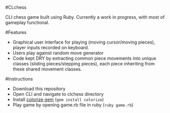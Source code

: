 #CLchess

CLI chess game built using Ruby. Currently a work in progress, with most of gameplay functional.

#Features

* Graphical user interface for playing (moving cursor/moving pieces), player inputs recorded on keyboard.
* Users play against random move generator
* Code kept DRY by extracting common piece movements into unique classes (sliding pieces/stepping pieces), each piece inheriting from these shared movement classes.

#Instructions

* Download this repository
* Open CLI and navigate to clchess directory
* Install [colorize gem](https://rubygems.org/gems/colorize/versions/0.7.7) (`gem install colorize`)
* Play game by opening game.rb file in ruby (`ruby game.rb`)
